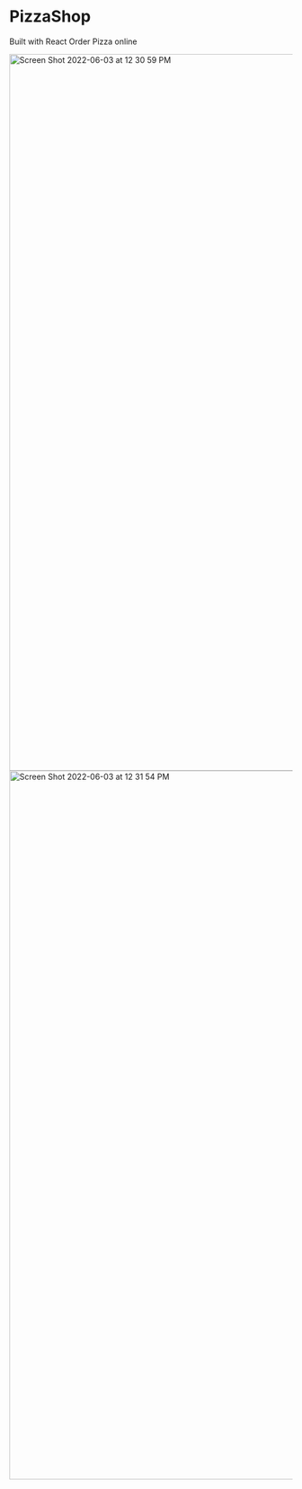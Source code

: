 # PizzaShop

Built with React
Order Pizza online

<img width="1276" alt="Screen Shot 2022-06-03 at 12 30 59 PM" src="https://user-images.githubusercontent.com/34309823/171907139-e6361ca4-05ae-491a-a48d-c8e9e51071a0.png">

<img width="1262" alt="Screen Shot 2022-06-03 at 12 31 54 PM" src="https://user-images.githubusercontent.com/34309823/171907255-93ac908c-9a97-4743-8335-2162b47ce017.png">
